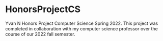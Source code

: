 # HonorsProjectCS
Yvan N Honors Project Computer Science Spring 2022. This project was completed in collaboration with my computer science professor over the course of our 2022 fall semester. 
